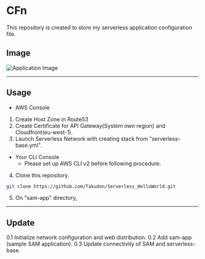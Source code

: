 # CFn
This repository is created to store my serverless application configuration file.

## Image
![Application Image](https://blog.takudon3.com/wp-content/uploads/2021/02/image-2.png)

***

## Usage

* AWS Console
1. Create Host Zone in Route53
2. Create Certificate for API Gateway(System own region) and Cloudfront(eu-west-1).
3. Launch Serverless Network with creating stack from "serverless-base.yml".

* Your CLI Console
    * Please set up AWS CLI v2 before following procedure.
4. Clone this repository.
```bash
git clone https://github.com/Takudon/Serverless_HelloWorld.git
```
5. On "sam-app" directory, 



***

## Update
0.1     Initialize network configuration and web distribution.
0.2     Add sam-app (sample SAM application).
0.3     Update connectivity of SAM and serverless-base.
